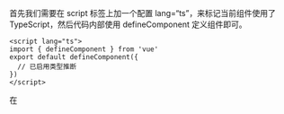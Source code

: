 首先我们需要在 script 标签上加一个配置 lang=“ts”，来标记当前组件使用了 TypeScript，然后代码内部使用 defineComponent 定义组件即可。

```vue
<script lang="ts">
import { defineComponent } from 'vue'
export default defineComponent({
  // 已启用类型推断
})
</script>
```

在 <script setup> 的内部，需要调整写法的内容不多。

```js
const count = ref(1) 
count.value.split('') // => Property 'split' does not exist on type 'number'
```

我们也可以显式地去规定 ref、reactive 和 computed 输入的属性

```vue
<script lang="ts" setup>
import { computed, reactive, ref } from "vue";

interface Course {
  name: string,
  price: number
}

const msg = ref(''); // 根据输入参数推导字符串类型
const msg1 = ref<string>(''); // 可以通过范型显示约束

const obj = reactive({});
const course = reactive<Course>({ name: 'vue3全家桶', price: 88 });

const msg2 = computed(() => ''); // 默认参数推导
const course2 = computed<Course>(() => {
  return { name: '玩转', price: 198 }
})
</script>
```



### Props 和 Emit

在 Vue 中，除了组件内部数据的类型限制，还需要对传递的属性 Props 声明类型。而在 <script setup> 语法中，只需要在 defineProps 和 defineEmits 声明参数类型就可以了。

```vue
<script lang="ts" setup>
import { computed, reactive, ref } from "vue";

interface Course {
  name: string,
  price: number
}

const msg = ref(''); // 根据输入参数推导字符串类型
const msg1 = ref<string>(''); // 可以通过范型显示约束

const obj = reactive({});
const course = reactive<Course>({ name: 'vue3全家桶', price: 88 });

const msg2 = computed(() => ''); // 默认参数推导
const course2 = computed<Course>(() => {
  return { name: '玩转', price: 198 }
})

const props = defineProps<{
  title: string,
  value?: number
}>()
const emit = defineEmits<{
  (e: 'update', value: number): void
}>()
</script>
```



示例：

初始化todolist

```ts
import {ref, Ref} from 'vue'
interface Todo{
  title:string,
  done:boolean
}
let todos:Ref<Todo[]> = ref([{title:'学习Vue',done:false}])
```



### vue-router

vue-router 提供了 Router 和 RouteRecordRaw 这两个路由的类型。

```js
import { createRouter, createWebHashHistory, Router, RouteRecordRaw } from 'vue-router'
const routes: Array<RouteRecordRaw> = [
  ...
]

const router: Router = createRouter({
  history: createWebHashHistory(),
  routes
})

export default router
```



















